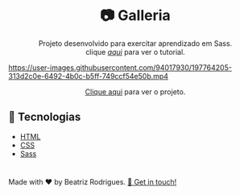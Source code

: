 <h1 align="center"> 📷 Galleria </h1>
<p align="center">Projeto desenvolvido para exercitar aprendizado em Sass. <br>
clique <a href="https://www.youtube.com/watch?v=Wo5t3uUV8n4"><i> aqui</i></a> para ver o tutorial.</p>

https://user-images.githubusercontent.com/94017930/197764205-313d2c0e-6492-4b0c-b5ff-749ccf54e50b.mp4

<p align="center"><a href="https://galleria-db.vercel.app/">Clique aqui</a> para ver o projeto.</p>


## :rocket: Tecnologias
 - [HTML](https://developer.mozilla.org/pt-BR/docs/Web/HTML)
 - [CSS](https://www.w3schools.com/css/)
 - [Sass](https://sass-lang.com/)
 
 
 #
 <p> Made with ♥ by Beatriz Rodrigues. <a href="https://www.linkedin.com/in/devbeatriz/">👋 Get in touch!</a></p>
